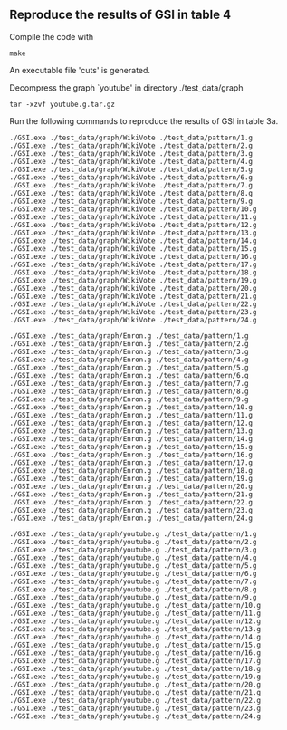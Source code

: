 ## Reproduce the results of GSI in table 4

Compile the code with 
 
    make

An executable file 'cuts' is generated. 

Decompress the graph `youtube' in directory ./test_data/graph

    tar -xzvf youtube.g.tar.gz 

Run the following commands to reproduce the results of GSI in table 3a.
    
    ./GSI.exe ./test_data/graph/WikiVote ./test_data/pattern/1.g
    ./GSI.exe ./test_data/graph/WikiVote ./test_data/pattern/2.g
    ./GSI.exe ./test_data/graph/WikiVote ./test_data/pattern/3.g
    ./GSI.exe ./test_data/graph/WikiVote ./test_data/pattern/4.g
    ./GSI.exe ./test_data/graph/WikiVote ./test_data/pattern/5.g
    ./GSI.exe ./test_data/graph/WikiVote ./test_data/pattern/6.g
    ./GSI.exe ./test_data/graph/WikiVote ./test_data/pattern/7.g
    ./GSI.exe ./test_data/graph/WikiVote ./test_data/pattern/8.g
    ./GSI.exe ./test_data/graph/WikiVote ./test_data/pattern/9.g
    ./GSI.exe ./test_data/graph/WikiVote ./test_data/pattern/10.g
    ./GSI.exe ./test_data/graph/WikiVote ./test_data/pattern/11.g
    ./GSI.exe ./test_data/graph/WikiVote ./test_data/pattern/12.g
    ./GSI.exe ./test_data/graph/WikiVote ./test_data/pattern/13.g
    ./GSI.exe ./test_data/graph/WikiVote ./test_data/pattern/14.g
    ./GSI.exe ./test_data/graph/WikiVote ./test_data/pattern/15.g
    ./GSI.exe ./test_data/graph/WikiVote ./test_data/pattern/16.g
    ./GSI.exe ./test_data/graph/WikiVote ./test_data/pattern/17.g
    ./GSI.exe ./test_data/graph/WikiVote ./test_data/pattern/18.g
    ./GSI.exe ./test_data/graph/WikiVote ./test_data/pattern/19.g
    ./GSI.exe ./test_data/graph/WikiVote ./test_data/pattern/20.g
    ./GSI.exe ./test_data/graph/WikiVote ./test_data/pattern/21.g
    ./GSI.exe ./test_data/graph/WikiVote ./test_data/pattern/22.g
    ./GSI.exe ./test_data/graph/WikiVote ./test_data/pattern/23.g
    ./GSI.exe ./test_data/graph/WikiVote ./test_data/pattern/24.g

    ./GSI.exe ./test_data/graph/Enron.g ./test_data/pattern/1.g
    ./GSI.exe ./test_data/graph/Enron.g ./test_data/pattern/2.g
    ./GSI.exe ./test_data/graph/Enron.g ./test_data/pattern/3.g
    ./GSI.exe ./test_data/graph/Enron.g ./test_data/pattern/4.g
    ./GSI.exe ./test_data/graph/Enron.g ./test_data/pattern/5.g
    ./GSI.exe ./test_data/graph/Enron.g ./test_data/pattern/6.g
    ./GSI.exe ./test_data/graph/Enron.g ./test_data/pattern/7.g
    ./GSI.exe ./test_data/graph/Enron.g ./test_data/pattern/8.g
    ./GSI.exe ./test_data/graph/Enron.g ./test_data/pattern/9.g
    ./GSI.exe ./test_data/graph/Enron.g ./test_data/pattern/10.g
    ./GSI.exe ./test_data/graph/Enron.g ./test_data/pattern/11.g
    ./GSI.exe ./test_data/graph/Enron.g ./test_data/pattern/12.g
    ./GSI.exe ./test_data/graph/Enron.g ./test_data/pattern/13.g
    ./GSI.exe ./test_data/graph/Enron.g ./test_data/pattern/14.g
    ./GSI.exe ./test_data/graph/Enron.g ./test_data/pattern/15.g
    ./GSI.exe ./test_data/graph/Enron.g ./test_data/pattern/16.g
    ./GSI.exe ./test_data/graph/Enron.g ./test_data/pattern/17.g
    ./GSI.exe ./test_data/graph/Enron.g ./test_data/pattern/18.g
    ./GSI.exe ./test_data/graph/Enron.g ./test_data/pattern/19.g
    ./GSI.exe ./test_data/graph/Enron.g ./test_data/pattern/20.g
    ./GSI.exe ./test_data/graph/Enron.g ./test_data/pattern/21.g
    ./GSI.exe ./test_data/graph/Enron.g ./test_data/pattern/22.g
    ./GSI.exe ./test_data/graph/Enron.g ./test_data/pattern/23.g
    ./GSI.exe ./test_data/graph/Enron.g ./test_data/pattern/24.g

    ./GSI.exe ./test_data/graph/youtube.g ./test_data/pattern/1.g
    ./GSI.exe ./test_data/graph/youtube.g ./test_data/pattern/2.g
    ./GSI.exe ./test_data/graph/youtube.g ./test_data/pattern/3.g
    ./GSI.exe ./test_data/graph/youtube.g ./test_data/pattern/4.g
    ./GSI.exe ./test_data/graph/youtube.g ./test_data/pattern/5.g
    ./GSI.exe ./test_data/graph/youtube.g ./test_data/pattern/6.g
    ./GSI.exe ./test_data/graph/youtube.g ./test_data/pattern/7.g
    ./GSI.exe ./test_data/graph/youtube.g ./test_data/pattern/8.g
    ./GSI.exe ./test_data/graph/youtube.g ./test_data/pattern/9.g
    ./GSI.exe ./test_data/graph/youtube.g ./test_data/pattern/10.g
    ./GSI.exe ./test_data/graph/youtube.g ./test_data/pattern/11.g
    ./GSI.exe ./test_data/graph/youtube.g ./test_data/pattern/12.g
    ./GSI.exe ./test_data/graph/youtube.g ./test_data/pattern/13.g
    ./GSI.exe ./test_data/graph/youtube.g ./test_data/pattern/14.g
    ./GSI.exe ./test_data/graph/youtube.g ./test_data/pattern/15.g
    ./GSI.exe ./test_data/graph/youtube.g ./test_data/pattern/16.g
    ./GSI.exe ./test_data/graph/youtube.g ./test_data/pattern/17.g
    ./GSI.exe ./test_data/graph/youtube.g ./test_data/pattern/18.g
    ./GSI.exe ./test_data/graph/youtube.g ./test_data/pattern/19.g
    ./GSI.exe ./test_data/graph/youtube.g ./test_data/pattern/20.g
    ./GSI.exe ./test_data/graph/youtube.g ./test_data/pattern/21.g
    ./GSI.exe ./test_data/graph/youtube.g ./test_data/pattern/22.g
    ./GSI.exe ./test_data/graph/youtube.g ./test_data/pattern/23.g
    ./GSI.exe ./test_data/graph/youtube.g ./test_data/pattern/24.g


